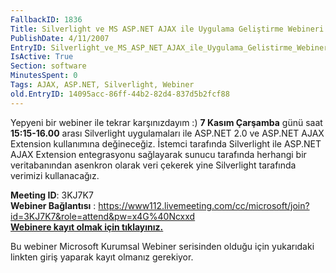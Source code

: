 ```yaml
---
FallbackID: 1836
Title: Silverlight ve MS ASP.NET AJAX ile Uygulama Geliştirme Webineri
PublishDate: 4/11/2007
EntryID: Silverlight_ve_MS_ASP_NET_AJAX_ile_Uygulama_Gelistirme_Webineri
IsActive: True
Section: software
MinutesSpent: 0
Tags: AJAX, ASP.NET, Silverlight, Webiner
old.EntryID: 14095acc-86ff-44b2-82d4-837d5b2fcf88
---
```

Yepyeni bir webiner ile tekrar karşınızdayım :) **7 Kasım Çarşamba**
günü saat **15:15-16.00** arası Silverlight uygulamaları ile ASP.NET 2.0
ve ASP.NET AJAX Extension kullanımına değineceğiz. İstemci tarafında
Silverlight ile ASP.NET AJAX Extension entegrasyonu sağlayarak sunucu
tarafında herhangi bir veritabanından asenkron olarak veri çekerek yine
Silverlight tarafında verimizi kullanacağız.

**Meeting ID**: 3KJ7K7\
 **Webiner Bağlantısı** :
<https://www112.livemeeting.com/cc/microsoft/join?id=3KJ7K7&role=attend&pw=x4G%40Ncxxd>\
 [**Webinere kayıt olmak için
tıklayınız.**](http://msevents.microsoft.com/CUI/WebCastEventDetails.aspx?EventID=1032358769&EventCategory=2&culture=tr-TR&CountryCode=TR)

Bu webiner Microsoft Kurumsal Webiner serisinden olduğu için yukarıdaki
linkten giriş yaparak kayıt olmanız gerekiyor.



